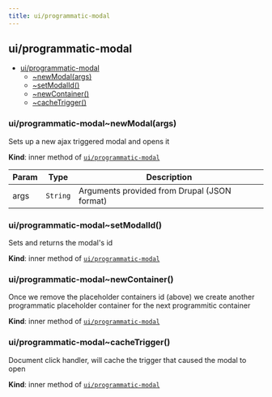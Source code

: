 ```yaml
---
title: ui/programmatic-modal
---
```


<a name="module_ui/programmatic-modal"></a>

## ui/programmatic-modal

* [ui/programmatic-modal](#module_ui/programmatic-modal)
    * [~newModal(args)](#module_ui/programmatic-modal..newModal)
    * [~setModalId()](#module_ui/programmatic-modal..setModalId)
    * [~newContainer()](#module_ui/programmatic-modal..newContainer)
    * [~cacheTrigger()](#module_ui/programmatic-modal..cacheTrigger)

<a name="module_ui/programmatic-modal..newModal"></a>

### ui/programmatic-modal~newModal(args)
Sets up a new ajax triggered modal and opens it

**Kind**: inner method of [<code>ui/programmatic-modal</code>](#module_ui/programmatic-modal)  

| Param | Type | Description |
| --- | --- | --- |
| args | <code>String</code> | Arguments provided from Drupal (JSON format) |

<a name="module_ui/programmatic-modal..setModalId"></a>

### ui/programmatic-modal~setModalId()
Sets and returns the modal's id

**Kind**: inner method of [<code>ui/programmatic-modal</code>](#module_ui/programmatic-modal)  
<a name="module_ui/programmatic-modal..newContainer"></a>

### ui/programmatic-modal~newContainer()
Once we remove the placeholder containers id (above)
we create another programmatic placeholder container
for the next programmitic container

**Kind**: inner method of [<code>ui/programmatic-modal</code>](#module_ui/programmatic-modal)  
<a name="module_ui/programmatic-modal..cacheTrigger"></a>

### ui/programmatic-modal~cacheTrigger()
Document click handler, will cache the trigger that caused the modal to open

**Kind**: inner method of [<code>ui/programmatic-modal</code>](#module_ui/programmatic-modal)  

  